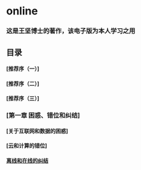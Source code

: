 # online
### 这是王坚博士的著作，该电子版为本人学习之用

## 目录
#### [推荐序（一）]
#### [推荐序（二）]
#### [推荐序（三）]
### [第一章 困惑、错位和纠结]
#### [关于互联网和数据的困惑]
#### [云和计算的错位]
#### [离线和在线的纠结](https://www.baidu.com/)
